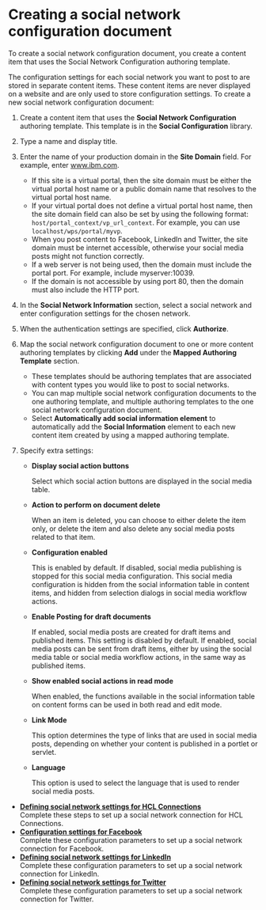 # Creating a social network configuration document

To create a social network configuration document, you create a content item that uses the Social Network Configuration authoring template.

The configuration settings for each social network you want to post to are stored in separate content items. These content items are never displayed on a website and are only used to store configuration settings. To create a new social network configuration document:

1.  Create a content item that uses the **Social Network Configuration** authoring template. This template is in the **Social Configuration** library.

2.  Type a name and display title.

3.  Enter the name of your production domain in the **Site Domain** field. For example, enter www.ibm.com.

    -   If this site is a virtual portal, then the site domain must be either the virtual portal host name or a public domain name that resolves to the virtual portal host name.
    -   If your virtual portal does not define a virtual portal host name, then the site domain field can also be set by using the following format: `host/portal_context/vp_url_context`. For example, you can use `localhost/wps/portal/myvp`.
    -   When you post content to Facebook, LinkedIn and Twitter, the site domain must be internet accessible, otherwise your social media posts might not function correctly.
    -   If a web server is not being used, then the domain must include the portal port. For example, include myserver:10039.
    -   If the domain is not accessible by using port 80, then the domain must also include the HTTP port.
4.  In the **Social Network Information** section, select a social network and enter configuration settings for the chosen network.

5.  When the authentication settings are specified, click **Authorize**.

6.  Map the social network configuration document to one or more content authoring templates by clicking **Add** under the **Mapped Authoring Template** section.

    -   These templates should be authoring templates that are associated with content types you would like to post to social networks.
    -   You can map multiple social network configuration documents to the one authoring template, and multiple authoring templates to the one social network configuration document.
    -   Select **Automatically add social information element** to automatically add the **Social Information** element to each new content item created by using a mapped authoring template.
7.  Specify extra settings:

    -   **Display social action buttons**

        Select which social action buttons are displayed in the social media table.

    -   **Action to perform on document delete**

        When an item is deleted, you can choose to either delete the item only, or delete the item and also delete any social media posts related to that item.

    -   **Configuration enabled**

        This is enabled by default. If disabled, social media publishing is stopped for this social media configuration. This social media configuration is hidden from the social information table in content items, and hidden from selection dialogs in social media workflow actions.

    -   **Enable Posting for draft documents**

        If enabled, social media posts are created for draft items and published items. This setting is disabled by default. If enabled, social media posts can be sent from draft items, either by using the social media table or social media workflow actions, in the same way as published items.

    -   **Show enabled social actions in read mode**

        When enabled, the functions available in the social information table on content forms can be used in both read and edit mode.

    -   **Link Mode**

        This option determines the type of links that are used in social media posts, depending on whether your content is published in a portlet or servlet.

    -   **Language**

        This option is used to select the language that is used to render social media posts.


-   **[Defining social network settings for HCL Connections](wcm_sm_config_doc_connections.md)**  
Complete these steps to set up a social network connection for HCL Connections.
-   **[Configuration settings for Facebook](wcm_sm_config_doc_fb.md)**  
Complete these configuration parameters to set up a social network connection for Facebook.
-   **[Defining social network settings for LinkedIn](wcm_sm_config_doc_li.md)**  
Complete these configuration parameters to set up a social network connection for LinkedIn.
-   **[Defining social network settings for Twitter](wcm_sm_config_doc_twitter.md)**  
Complete these configuration parameters to set up a social network connection for Twitter.


